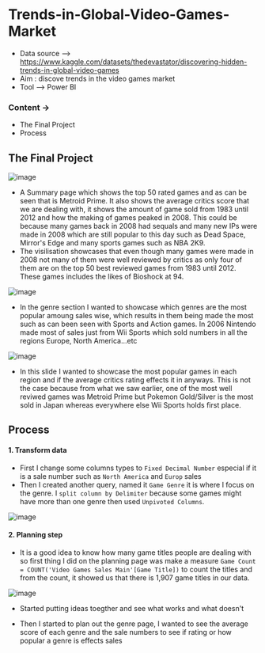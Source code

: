 # Trends-in-Global-Video-Games-Market

- Data source --> https://www.kaggle.com/datasets/thedevastator/discovering-hidden-trends-in-global-video-games
- Aim : discove trends in the video games market
- Tool --> Power BI

### Content ->
- The Final Project
- Process

## The Final Project
![image](https://github.com/hj18/Trends-in-Global-Video-Games-Market/assets/71445208/3b55afba-75e4-4ccd-ae67-56ba4e6788c7)
- A Summary page which shows the top 50 rated games and as can be seen that is Metroid Prime. It also shows the average critics score that we are dealing with, it shows the amount of game sold from 1983 until 2012 and how the making of games peaked in 2008. This could be because many games back in 2008 had sequals and many new IPs were made in 2008 which are still popular to this day such as Dead Space, Mirror's Edge and many sports games such as NBA 2K9.
- The visilisation showcases that even though many games were made in 2008 not many of them were well reviewed by critics as only four of them are on the top 50 best reviewed games from 1983 until 2012. These games includes the likes of Bioshock at 94.

![image](https://github.com/hj18/Trends-in-Global-Video-Games-Market/assets/71445208/e2c8245c-e86f-4de9-b962-b0ae849a068c)
- In the genre section I wanted to showcase which genres are the most popular amoung sales wise, which results in them being made the most such as can been seen with Sports and Action games. In 2006 Nintendo made most of sales just from Wii Sports which sold numbers in all the regions Europe, North America...etc

![image](https://github.com/hj18/Trends-in-Global-Video-Games-Market/assets/71445208/fd5804df-47a1-4714-832d-ce14e9d45151)
- In this slide I wanted to showcase the most popular games in each region and if the average critics rating effects it in anyways. This is not the case because from what we saw earlier, one of the most well reviwed games was Metroid Prime but Pokemon Gold/Silver is the most sold in Japan whereas everywhere else Wii Sports holds first place.


## Process
#### 1. Transform data
- First I change some columns types to `Fixed Decimal Number` especial if it is a sale number such as `North America` and `Europ` sales
- Then I created another query, named it `Game Genre` it is where I focus on the genre. I `split column by Delimiter` because some games might have more than one genre then used `Unpivoted Columns`.

![image](https://github.com/hj18/Trends-in-Global-Video-Games-Market/assets/71445208/332fe033-e189-4e19-92a6-ed30b19fc42b)

#### 2. Planning step
- It is a good idea to know how many game titles people are dealing with so first thing I did on the planning page was make a measure `Game Count = COUNT('Video Games Sales Main'[Game Title])` to count the titles and from the count, it showed us that there is 1,907 game titles in our data.

![image](https://github.com/hj18/Trends-in-Global-Video-Games-Market/assets/71445208/6fa62b2d-00b0-4a48-9d5e-db0565a85628)

- Started putting ideas toegther and see what works and what doesn't

- Then I started to plan out the genre page, I wanted to see the average score of each genre and the sale numbers to see if rating or how popular a genre is effects sales

